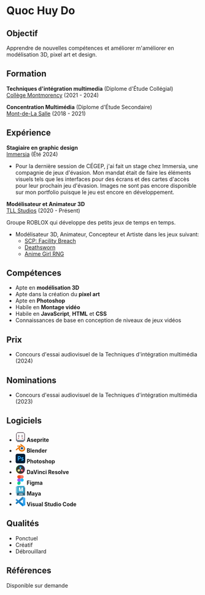 # Quoc Huy Do

## Objectif
Apprendre de nouvelles compétences et améliorer m'améliorer en modélisation 3D, pixel art et design.

## Formation

**Techniques d'intégration multimedia** (Diplome d'Étude Collégial) <br>
[Collège Montmorency](https://www.cmontmorency.qc.ca/) (2021 - 2024)

**Concentration Multimédia** (Diplome d'Étude Secondaire) <br>
[Mont-de-La Salle](https://montdelasalle.cslaval.qc.ca/) (2018 - 2021)

## Expérience

**Stagiaire en graphic design**<br>
[Immersia](https://immersia.ca/) (Été 2024)

- Pour la dernière session de CÉGEP, j'ai fait un stage chez Immersia, une compagnie de jeux d'évasion. Mon mandat était de faire les éléments visuels tels que les interfaces pour des écrans et des cartes d'accès pour leur prochain jeu d'évasion. Images ne sont pas encore disponible sur mon portfolio puisque le jeu est encore en développement.

**Modélisateur et Animateur 3D**<br>
[TLL Studios](https://www.roblox.com/groups/2755650/TLL-Studios#!/about) (2020 - Présent)

Groupe ROBLOX qui développe des petits jeux de temps en temps.

- Modélisateur 3D, Animateur, Concepteur et Artiste dans les jeux suivant:
  - [SCP: Facility Breach](https://www.roblox.com/games/10192723897/SCP-Facility-Breach)
  - [Deathsworn](https://www.roblox.com/games/13202913676/Deathsworn)
  - [Anime Girl RNG](https://www.roblox.com/games/17247823100/Anime-Girl-RNG)
  
## Compétences
- Apte en **modélisation 3D**
- Apte dans la création du **pixel art**
- Apte en **Photoshop**
- Habile en **Montage vidéo**
- Habile en **JavaScript**, **HTML** et **CSS**
- Connaissances de base en conception de niveaux de jeux vidéos

## Prix
- Concours d'essai audiovisuel de la Techniques d'intégration multimédia (2024)

## Nominations
- Concours d'essai audiovisuel de la Techniques d'intégration multimédia (2023)

## Logiciels
- <img src="img/asepritelogo.png" alt="Aseprite Logo" style="width:25px; height:25px;"> **Aseprite**
- <img src="img/blenderlogo.png" alt="Blender Logo" style="width:25px; height:25px;"> **Blender**
- <img src="img/photoshoplogo.png" alt="Photoshop Logo" style="width:25px; height:25px;"> **Photoshop**
- <img src="img/davinci_logo.png" alt="Davinci Resolve Logo" style="width:25px; height:25px;"> **DaVinci Resolve**
- <img src="img/figmalogo.png" alt="Figma Logo" style="width:25px; height:25px;"> **Figma**
- <img src="img/mayalogo.png" alt="Maya Logo" style="width:25px; height:25px;"> **Maya**
- <img src="img/vscodelogo.png" alt="VSC Logo" style="width:25px; height:25px;"> **Visual Studio Code**

## Qualités
- Ponctuel
- Créatif
- Débrouillard

## Références
Disponible sur demande
